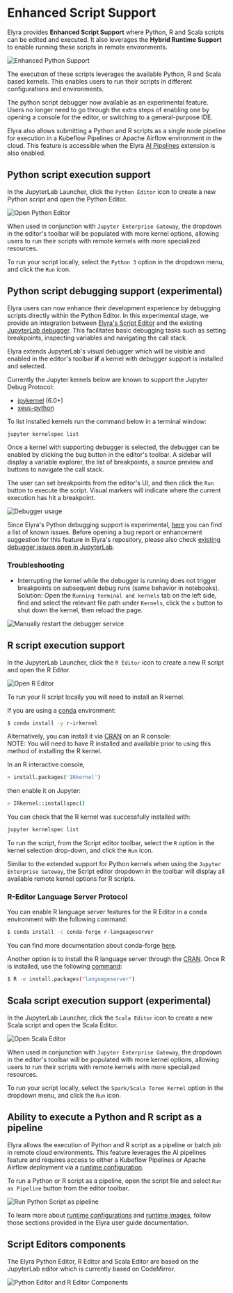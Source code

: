 <!--
{% comment %}
Copyright 2018-2022 Elyra Authors

Licensed under the Apache License, Version 2.0 (the "License");
you may not use this file except in compliance with the License.
You may obtain a copy of the License at

http://www.apache.org/licenses/LICENSE-2.0

Unless required by applicable law or agreed to in writing, software
distributed under the License is distributed on an "AS IS" BASIS,
WITHOUT WARRANTIES OR CONDITIONS OF ANY KIND, either express or implied.
See the License for the specific language governing permissions and
limitations under the License.
{% endcomment %}
-->
# Enhanced Script Support

Elyra provides **Enhanced Script Support** where Python, R and Scala scripts can be edited and executed. It also leverages the **Hybrid Runtime Support** to enable running
these scripts in remote environments.

![Enhanced Python Support](../images/user_guide/enhanced-script-support/python-editor.gif)

The execution of these scripts leverages the available Python, R and Scala based kernels. This enables users to run their scripts in different configurations and environments.

The python script debugger now available as an experimental feature. Users no longer need to go through the extra steps of enabling one by opening a console for the editor, or switching to a general-purpose IDE.

Elyra also allows submitting a Python and R scripts as a single node pipeline for execution in a Kubeflow Pipelines or Apache Airflow environment in the cloud. This feature is accessible when the Elyra [AI Pipelines](../user_guide/pipelines.md) extension is also enabled.

## Python script execution support

In the JupyterLab Launcher, click the `Python Editor` icon to create a new Python script and open the Python Editor.

![Open Python Editor](../images/user_guide/enhanced-script-support/launcher-python-editor.png)

When used in conjunction with `Jupyter Enterprise Gateway`, the dropdown in the editor's toolbar will be populated with more kernel options,
allowing users to run their scripts with remote kernels with more specialized resources.

To run your script locally, select the `Python 3` option in the dropdown menu, and click the `Run` icon.

## Python script debugging support (experimental)

Elyra users can now enhance their development experience by debugging scripts directly within the Python Editor.
In this experimental stage, we provide an integration between [Elyra's Script Editor](https://github.com/elyra-ai/elyra/tree/main/packages/script-editor) and the existing [JupyterLab debugger](https://jupyterlab.readthedocs.io/en/stable/user/debugger.html). This facilitates basic debugging tasks such as setting breakpoints, inspecting variables and navigating the call stack.

Elyra extends JupyterLab's visual debugger which will be visible and enabled in the editor's toolbar **if** a kernel with debugger support is installed and selected.

Currently the Jupyter kernels below are known to support the Jupyter Debug Protocol:
- [ipykernel](https://github.com/ipython/ipykernel) (6.0+)
- [xeus-python](https://github.com/jupyter-xeus/xeus-python)

To list installed kernels run the command below in a terminal window:
```bash
jupyter kernelspec list
```

Once a kernel with supporting debugger is selected, the debugger can be enabled by clicking the bug button in the editor's toolbar. A sidebar will display a variable explorer, the list of breakpoints, a source preview and buttons to navigate the call stack.

The user can set breakpoints from the editor's UI, and then click the `Run` button to execute the script. Visual markers will indicate where the current execution has hit a breakpoint.

![Debugger usage](../images/user_guide/enhanced-script-support/debugger.gif)

Since Elyra's Python debugging support is experimental, [here](https://github.com/elyra-ai/elyra/pull/2087) you can find a list of known issues.
Before opening a bug report or enhancement suggestion for this feature in Elyra's repository, please also check [existing debugger issues open in JupyterLab](https://github.com/jupyterlab/jupyterlab/issues?q=is%3Aopen+is%3Aissue+label%3Apkg%3Adebugger).

### Troubleshooting
- Interrupting the kernel while the debugger is running does not trigger breakpoints on subsequent debug runs (same behavior in notebooks).
Solution:
Open the `Running terminal and kernels` tab on the left side, find and select the relevant file path under `Kernels`, click the `x` button to shut down the kernel, then reload the page.

![Manually restart the debugger service](../images/user_guide/enhanced-script-support/kernel-shutdown.png)

## R script execution support

In the JupyterLab Launcher, click the `R Editor` icon to create a new R script and open the R Editor.

![Open R Editor](../images/user_guide/enhanced-script-support/launcher-r-editor.png)

To run your R script locally you will need to install an R kernel.

If you are using a [conda](https://docs.conda.io/en/latest/miniconda.html) environment:
```bash
$ conda install -y r-irkernel
```

Alternatively, you can install it via [CRAN](https://cran.r-project.org/) on an R console:  
NOTE: You will need to have R installed and available prior to using this method of installing the R kernel.

In an R interactive console,
```bash
> install.packages('IRkernel')
```
then enable it on Jupyter:
```bash
> IRkernel::installspec()
```

You can check that the R kernel was successfully installed with:
```bash
jupyter kernelspec list
```

To run the script, from the Script editor toolbar, select the `R` option in the kernel selection drop-down, and click the `Run` icon.

Similar to the extended support for Python kernels when using the `Jupyter Enterprise Gateway`, the Script editor dropdown in the toolbar will display all available remote kernel options for R scripts.

### R-Editor Language Server Protocol
You can enable R language server features for the R Editor in a conda environment with the following command:
```bash
$ conda install -c conda-forge r-languageserver
```

You can find more documentation about conda-forge [here](https://github.com/conda-forge/r-languageserver-feedstock).

Another option is to install the R language server through the [CRAN](https://cran.r-project.org/). Once R is installed, use the following [command](https://github.com/REditorSupport/languageserver):
```bash
$ R -e install.packages("languageserver")
```

## Scala script execution support (experimental)

In the JupyterLab Launcher, click the `Scala Editor` icon to create a new Scala script and open the Scala Editor.

![Open Scala Editor](../images/user_guide/enhanced-script-support/launcher-scala-editor.png)

When used in conjunction with `Jupyter Enterprise Gateway`, the dropdown in the editor's toolbar will be populated with more kernel options,
allowing users to run their scripts with remote kernels with more specialized resources.

To run your script locally, select the `Spark/Scala Toree Kernel` option in the dropdown menu, and click the `Run` icon.

## Ability to execute a Python and R script as a pipeline

Elyra allows the execution of Python and R script as a pipeline or batch job in remote cloud environments. This feature leverages the AI pipelines feature and requires access to either a Kubeflow Pipelines or Apache Airflow deployment via a [runtime configuration](../user_guide/runtime-conf).

To run a Python or R script as a pipeline, open the script file and select `Run as Pipeline` button from the editor toolbar.

![Run Python Script as pipeline](../images/user_guide/enhanced-script-support/submit-script.gif)

To learn more about [runtime configurations](../user_guide/runtime-conf) and [runtime images](../user_guide/runtime-image-conf), follow those sections provided in the Elyra user guide documentation.

## Script Editors components

The Elyra Python Editor, R Editor and Scala Editor are based on the JupyterLab editor which is currently based on CodeMirror.

![Python Editor and R Editor Components](../images/user_guide/enhanced-script-support/script-editor-components.png)
